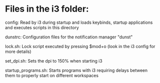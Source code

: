 # Files in the i3 folder:

config: Read by i3 during startup and loads keybinds, startup applications and executes scripts in this directory


dunstrc: Configuration files for the notification manager "dunst"

lock.sh: Lock script executed by pressing $mod+o (look in the i3 config for more details)


set_dpi.sh: Sets the dpi to 150% when starting i3

startup_programs.sh: Starts programs with i3 requiring delays between them to properly start on different workspaces
